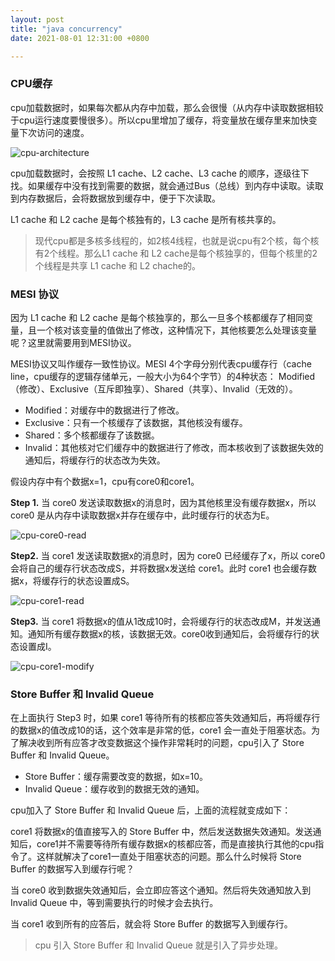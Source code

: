```yaml
---
layout: post
title: "java concurrency"
date: 2021-08-01 12:31:00 +0800

---
```




### CPU缓存

cpu加载数据时，如果每次都从内存中加载，那么会很慢（从内存中读取数据相较于cpu运行速度要慢很多）。所以cpu里增加了缓存，将变量放在缓存里来加快变量下次访问的速度。

![cpu-architecture]({{site.url}}/images/cpu-architecture.png)

cpu加载数据时，会按照 L1 cache、L2 cache、L3 cache 的顺序，逐级往下找。如果缓存中没有找到需要的数据，就会通过Bus（总线）到内存中读取。读取到内存数据后，会将数据放到缓存中，便于下次读取。

L1 cache 和 L2 cache 是每个核独有的，L3 cache 是所有核共享的。

> 现代cpu都是多核多线程的，如2核4线程，也就是说cpu有2个核，每个核有2个线程。那么L1 cache 和 L2 cache是每个核独享的，但每个核里的2个线程是共享 L1 cache 和 L2 chache的。

### MESI 协议

因为 L1 cache 和 L2 cache 是每个核独享的，那么一旦多个核都缓存了相同变量，且一个核对该变量的值做出了修改，这种情况下，其他核要怎么处理该变量呢？这里就需要用到MESI协议。

MESI协议又叫作缓存一致性协议。MESI 4个字母分别代表cpu缓存行（cache line，cpu缓存的逻辑存储单元，一般大小为64个字节）的4种状态： Modified（修改）、Exclusive（互斥即独享）、Shared（共享）、Invalid（无效的）。

+ Modified：对缓存中的数据进行了修改。
+ Exclusive：只有一个核缓存了该数据，其他核没有缓存。
+ Shared：多个核都缓存了该数据。
+ Invalid：其他核对它们缓存中的数据进行了修改，而本核收到了该数据失效的通知后，将缓存行的状态改为失效。

假设内存中有个数据x=1，cpu有core0和core1。

**Step 1.** 当 core0 发送读取数据x的消息时，因为其他核里没有缓存数据x，所以 core0 是从内存中读取数据x并存在缓存中，此时缓存行的状态为E。

![cpu-core0-read]({{site.url}}/images/cpu-core0-read.png)

**Step2.** 当 core1 发送读取数据x的消息时，因为 core0 已经缓存了x，所以 core0 会将自己的缓存行状态改成S，并将数据x发送给 core1。此时 core1 也会缓存数据x，将缓存行的状态设置成S。

![cpu-core1-read]({{site.url}}/image/cpu-core1.read.png)

**Step3.** 当 core1 将数据x的值从1改成10时，会将缓存行的状态改成M，并发送通知。通知所有缓存数据x的核，该数据无效。core0收到通知后，会将缓存行的状态设置成I。

![cpu-core1-modify]({{site.url}}/images/cpu-core1-modify.png)

### Store Buffer 和 Invalid Queue

在上面执行 Step3 时，如果 core1 等待所有的核都应答失效通知后，再将缓存行的数据x的值改成10的话，这个效率是非常的低，core1 会一直处于阻塞状态。为了解决收到所有应答才改变数据这个操作非常耗时的问题，cpu引入了 Store Buffer 和 Invalid Queue。

+ Store Buffer：缓存需要改变的数据，如x=10。
+ Invalid Queue：缓存收到的数据无效的通知。

cpu加入了 Store Buffer 和 Invalid Queue 后，上面的流程就变成如下：

core1 将数据x的值直接写入的 Store Buffer 中，然后发送数据失效通知。发送通知后，core1并不需要等待所有缓存数据x的核都应答，而是直接执行其他的cpu指令了。这样就解决了core1一直处于阻塞状态的问题。那么什么时候将 Store Buffer 的数据写入到缓存行呢？

当 core0 收到数据失效通知后，会立即应答这个通知。然后将失效通知放入到 Invalid Queue 中，等到需要执行的时候才会去执行。

当 core1 收到所有的应答后，就会将 Store Buffer 的数据写入到缓存行。

> cpu 引入 Store Buffer 和 Invalid Queue 就是引入了异步处理。
